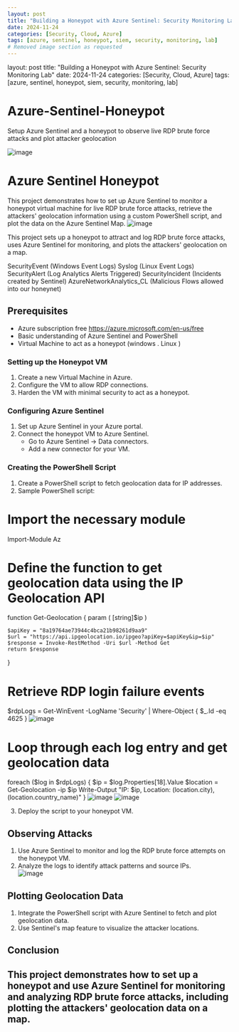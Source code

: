 ```yaml
---
layout: post
title: "Building a Honeypot with Azure Sentinel: Security Monitoring Lab"
date: 2024-11-24
categories: [Security, Cloud, Azure]
tags: [azure, sentinel, honeypot, siem, security, monitoring, lab]
# Removed image section as requested
---
```

layout: post
title: "Building a Honeypot with Azure Sentinel: Security Monitoring Lab"
date: 2024-11-24
categories: [Security, Cloud, Azure]
tags: [azure, sentinel, honeypot, siem, security, monitoring, lab]

# Azure-Sentinel-Honeypot
Setup Azure Sentinel and a honeypot to observe live RDP brute force attacks and plot attacker geolocation

![image](https://github.com/ahmed86-star/Azure-Sentinel-Honeypot/assets/113064932/1564a35b-a4a4-4858-a21d-c17dac3c2864)

# Azure Sentinel Honeypot

This project demonstrates how to set up Azure Sentinel to monitor a honeypot virtual machine for live RDP brute force attacks, retrieve the attackers' geolocation information using a custom PowerShell script, and plot the data on the Azure Sentinel Map.
![image](https://github.com/ahmed86-star/Azure-Sentinel-Honeypot/assets/113064932/1f55c804-adb8-4eda-9126-0b3181dafd5a)

This project sets up a honeypot to attract and log RDP brute force attacks, uses Azure Sentinel for monitoring, and plots the attackers' geolocation on a map.

SecurityEvent (Windows Event Logs)
Syslog (Linux Event Logs)
SecurityAlert (Log Analytics Alerts Triggered)
SecurityIncident (Incidents created by Sentinel)
AzureNetworkAnalytics_CL (Malicious Flows allowed into our honeynet)

## Prerequisites

- Azure subscription free https://azure.microsoft.com/en-us/free
- Basic understanding of Azure Sentinel and PowerShell
- Virtual Machine to act as a honeypot (windows . Linux )

### Setting up the Honeypot VM

1. Create a new Virtual Machine in Azure.
2. Configure the VM to allow RDP connections.
3. Harden the VM with minimal security to act as a honeypot.

### Configuring Azure Sentinel

1. Set up Azure Sentinel in your Azure portal.
2. Connect the honeypot VM to Azure Sentinel.
   - Go to Azure Sentinel -> Data connectors.
   - Add a new connector for your VM.

### Creating the PowerShell Script

1. Create a PowerShell script to fetch geolocation data for IP addresses.
2. Sample PowerShell script:
# Import the necessary module
Import-Module Az

# Define the function to get geolocation data using the IP Geolocation API
function Get-Geolocation {
    param (
        [string]$ip
    )
    
    $apiKey = "8a19764ae73944c4bca21b98261d9aa9"
    $url = "https://api.ipgeolocation.io/ipgeo?apiKey=$apiKey&ip=$ip"
    $response = Invoke-RestMethod -Uri $url -Method Get
    return $response
}

# Retrieve RDP login failure events
$rdpLogs = Get-WinEvent -LogName 'Security' | Where-Object { $_.Id -eq 4625 }
![image](https://github.com/ahmed86-star/Azure-Sentinel-Honeypot/assets/113064932/9c3ec227-764e-4dff-b576-aa9801ee343e)

# Loop through each log entry and get geolocation data
foreach ($log in $rdpLogs) {
    $ip = $log.Properties[18].Value
    $location = Get-Geolocation -ip $ip
    Write-Output "IP: $ip, Location: $($location.city), $($location.country_name)"
}
![image](https://github.com/ahmed86-star/Azure-Sentinel-Honeypot/assets/113064932/6d0583ae-0092-43de-8286-343b72e2059c)
![image](https://github.com/ahmed86-star/Azure-Sentinel-Honeypot/assets/113064932/2e423409-f1e2-465a-a372-438a9f0e850a)

3. Deploy the script to your honeypot VM.

## Observing Attacks

1. Use Azure Sentinel to monitor and log the RDP brute force attempts on the honeypot VM.
2. Analyze the logs to identify attack patterns and source IPs.  
![image](https://github.com/ahmed86-star/Azure-Sentinel-Honeypot/assets/113064932/669e90d7-564a-4c34-9581-3ca3fbe97b63)

## Plotting Geolocation Data

1. Integrate the PowerShell script with Azure Sentinel to fetch and plot geolocation data.
2. Use Sentinel's map feature to visualize the attacker locations.

## Conclusion

This project demonstrates how to set up a honeypot and use Azure Sentinel for monitoring and analyzing RDP brute force attacks, including plotting the attackers' geolocation data on a map.
---